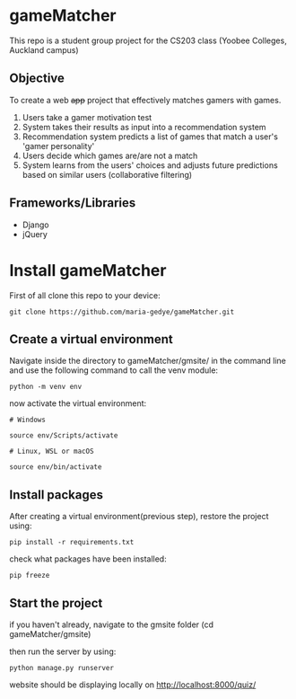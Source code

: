# gameMatcher
This repo is a student group project for the CS203 class (Yoobee Colleges, Auckland campus)

## Objective

To create a web ~~app~~ project that effectively matches gamers with games. 
1. Users take a gamer motivation test 
2. System takes their results as input into a recommendation system
3. Recommendation system predicts a list of games that match a user's 'gamer personality'
4. Users decide which games are/are not a match
5. System learns from the users' choices and adjusts future predictions based on similar users (collaborative filtering)

## Frameworks/Libraries

- Django
- jQuery


# Install gameMatcher

First of all clone this repo to your device:

`git clone https://github.com/maria-gedye/gameMatcher.git`


## Create a virtual environment

Navigate inside the directory to gameMatcher/gmsite/
in the command line and use the following command to call the venv module:

`python -m venv env`

now activate the virtual environment:

`# Windows`

`source env/Scripts/activate`

`# Linux, WSL or macOS`

`source env/bin/activate`


## Install packages

After creating a virtual environment(previous step), restore the project using:

`pip install -r requirements.txt`

check what packages have been installed:

`pip freeze`


## Start the project

if you haven't already, navigate to the gmsite folder (cd gameMatcher/gmsite)

then run the server by using: 

`python manage.py runserver`

website should be displaying locally on [http://localhost:8000/quiz/](http://localhost:8000/quiz/)

